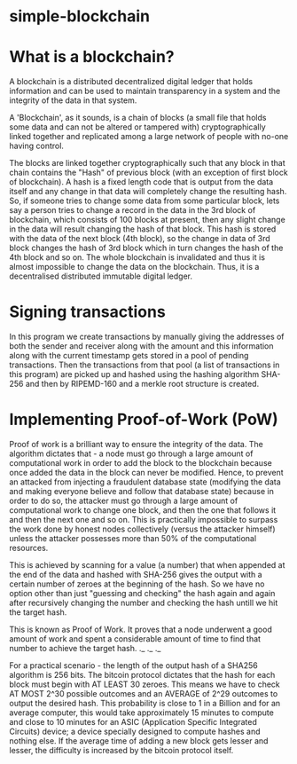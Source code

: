 # simple-blockchain

# What is a blockchain?
 A blockchain is a distributed decentralized digital ledger that holds information and can be used to maintain transparency in a system and the integrity of the data in that system.

 A 'Blockchain', as it sounds, is a chain of blocks (a small file that holds some data and can not be altered or tampered with) cryptographically linked together and replicated among a large network of people with no-one having control.
 
 The blocks are linked together cryptographically such that any block in that chain contains the "Hash" of previous block (with an exception of first block of blockchain). A hash is a fixed length code that is output from the data itself and any change in that data will completely change the resulting hash.
 So, if someone tries to change some data from some particular block, lets say a person tries to change a record in the data in the 3rd block of blockchain, which consists of 100 blocks at present, then any slight change in the data will result changing the hash of that block. This hash is stored with the data of the next block (4th block), so the change in data of 3rd block changes the hash of 3rd block which in turn changes the hash of the 4th block and so on. The whole blockchain is invalidated and thus it is almost impossible to change the data on the blockchain. Thus, it is a decentralised distributed immutable digital ledger.
 
 # Signing transactions
 In this program we create transactions by manually giving the addresses of both the sender and receiver along with the amount and this information along with the current timestamp gets stored in a pool of pending transactions. Then the transactions from that pool (a list of transactions in this program) are picked up and hashed using the hashing algorithm SHA-256 and then by RIPEMD-160 and a merkle root structure is created.
 
 # Implementing Proof-of-Work (PoW)
 Proof of work is a brilliant way to ensure the integrity of the data. The algorithm dictates that - a node must go through a large amount of computational work in order to add the block to the blockchain because once added the data in the block can never be modified. Hence, to prevent an attacked from injecting a fraudulent database state (modifying the data and making everyone believe and follow that database state) because in order to do so, the attacker must go through a large amount of computational work to change one block, and then the one that follows it and then the next one and so on. This is practically impossible to surpass the work done by honest nodes collectively (versus the attacker himself) unless the attacker possesses more than 50% of the computational resources.
 
 This is achieved by scanning for a value (a number) that when appended at the end of the data and hashed with SHA-256 gives the output with a certain number of zeroes at the beginning of the hash. So we have no option other than just "guessing and checking" the hash again and again after recursively changing the number and checking the hash untill we hit the target hash.
 
 This is known as Proof of Work. It proves that a node underwent a good amount of work and spent a considerable amount of time to find that number to achieve the target hash.
 ._
 ._
 ._
 
 For a practical scenario - the length of the output hash of a SHA256 algorithm is 256 bits. The bitcoin protocol dictates that the hash for each block must begin with AT LEAST 30 zeroes. This means we have to check AT MOST 2^30 possible outcomes and an AVERAGE of 2^29 outcomes to output the desired hash.
 This probability is close to 1 in a Billion and for an average computer, this would take approximately 15 minutes to compute and close to 10 minutes for an ASIC (Application Specific Integrated Circuits) device; a device specially designed to compute hashes and nothing else.
 If the average time of adding a new block gets lesser and lesser, the difficulty is increased by the bitcoin protocol itself.
